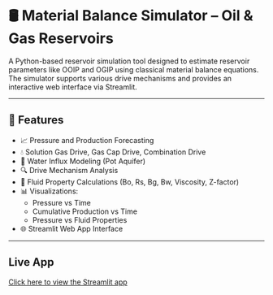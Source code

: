 # 🛢️ Material Balance Simulator – Oil & Gas Reservoirs

A Python-based reservoir simulation tool designed to estimate reservoir parameters like OOIP and 
OGIP using classical material balance equations. The simulator supports various drive mechanisms 
and provides an interactive web interface via Streamlit.

---------------------------------------------------------------------------------------------------

## 🚀 Features

- 📈 Pressure and Production Forecasting
- 💧 Solution Gas Drive, Gas Cap Drive, Combination Drive
- 🌊 Water Influx Modeling (Pot Aquifer)
- 🔍 Drive Mechanism Analysis
- 🧪 Fluid Property Calculations (Bo, Rs, Bg, Bw, Viscosity, Z-factor)
- 📊 Visualizations: 
  - Pressure vs Time  
  - Cumulative Production vs Time  
  - Pressure vs Fluid Properties
- 🌐 Streamlit Web App Interface

---------------------------------------------------------------------------------------------------
## Live App
[Click here to view the Streamlit app](https://mbsimulator-nmnf6eptwgkvcqg2qkikvn.streamlit.app/)

